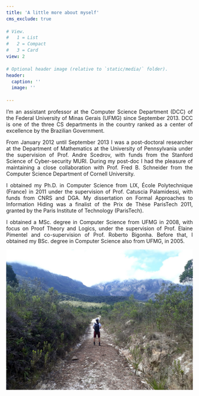```yaml
---
title: 'A little more about myself'
cms_exclude: true

# View.
#   1 = List
#   2 = Compact
#   3 = Card
view: 2

# Optional header image (relative to `static/media/` folder).
header:
  caption: ''
  image: ''

---
```


<div style="text-align: justify"> 

I’m an assistant professor at the Computer Science Department (DCC) of the Federal University of Minas Gerais (UFMG) since September 2013. DCC is one of the three CS departments in the country ranked as a center of excellence by the Brazilian Government.
<!-- {style="text-align: justify;"} -->

From January 2012 until September 2013 I was a post-doctoral researcher at the Department of Mathematics at the University of Pennsylvania under the supervision of Prof. Andre Scedrov, with funds from the Stanford Science of Cyber-security MURI. During my post-doc I had the pleasure of maintaining a close collaboration with Prof. Fred B. Schneider from the Computer Science Department of Cornell University.
<!-- {style="text-align: justify;"} -->

I obtained my Ph.D. in Computer Science from LIX, École Polytechnique (France) in 2011 under the supervision of Prof. Catuscia Palamidessi, with funds from CNRS and DGA. My dissertation on Formal Approaches to Information Hiding was a finalist of the Prix de Thèse ParisTech 2011, granted by the Paris Institute of Technology (ParisTech).
<!-- {style="text-align: justify;"} -->

I obtained a MSc. degree in Computer Science from UFMG in 2008, with focus on Proof Theory and Logics, under the supervision of Prof. Elaine Pimentel and co-supervision of Prof. Roberto Bigonha. Before that, I obtained my BSc. degree in Computer Science also from UFMG, in 2005.
<!-- {style="text-align: justify;"} -->

</div>

![](images/journey.jpg "Santuário do Caraça, MG")